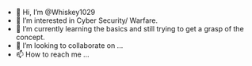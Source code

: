 - 👋 Hi, I’m @Whiskey1029
- 👀 I’m interested in Cyber Security/ Warfare.
- 🌱 I’m currently learning the basics and still trying to get a grasp of the concept.
- 💞️ I’m looking to collaborate on ...
- 📫 How to reach me ...

<!---
Whiskey1029/Whiskey1029 is a ✨ special ✨ repository because its `README.md` (this file) appears on your GitHub profile.
You can click the Preview link to take a look at your changes.
--->
